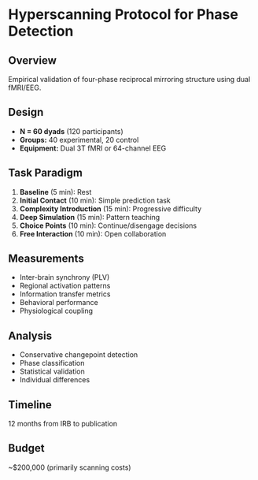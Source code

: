 # Hyperscanning Protocol for Phase Detection

## Overview

Empirical validation of four-phase reciprocal mirroring structure using dual fMRI/EEG.

## Design

- **N = 60 dyads** (120 participants)
- **Groups:** 40 experimental, 20 control
- **Equipment:** Dual 3T fMRI or 64-channel EEG

## Task Paradigm

1. **Baseline** (5 min): Rest
2. **Initial Contact** (10 min): Simple prediction task
3. **Complexity Introduction** (15 min): Progressive difficulty
4. **Deep Simulation** (15 min): Pattern teaching
5. **Choice Points** (10 min): Continue/disengage decisions
6. **Free Interaction** (10 min): Open collaboration

## Measurements

- Inter-brain synchrony (PLV)
- Regional activation patterns
- Information transfer metrics
- Behavioral performance
- Physiological coupling

## Analysis

- Conservative changepoint detection
- Phase classification
- Statistical validation
- Individual differences

## Timeline

12 months from IRB to publication

## Budget

~$200,000 (primarily scanning costs)
